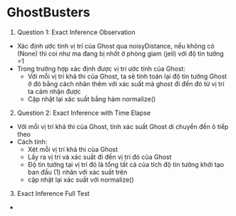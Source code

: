 # GhostBusters

1. Question 1: Exact Inference Observation
- Xác định ước tính vị trí của Ghost qua noisyDistance, nếu không có (None) thì coi như ma đang bị nhốt ở phòng giam (jeil) với độ tin tưởng =1
- Trong trường hợp xác định được vị trí ước tính của Ghost:
  + Với mỗi vị trí khả thi của Ghost, ta sẽ tính toán lại độ tin tưởng Ghost ở đó bằng cách nhân thêm với xác suất mà ghost đi đến đó từ vị trí ta cảm nhận được
  + Cập nhật lại xác suất bằng hàm normalize()

  
2. Question 2: Exact Inference with Time Elapse
- Với mỗi vị trí khả thi của Ghost, tính xác suất Ghost di chuyển đến ô tiếp theo
- Cách tính:
  + Xét mỗi vị trí khả thi của Ghost
  + Lấy ra vị trí và xác suất đi đến vị trí đó của Ghost
  + Độ tin tưởng tại vị trí đó là tổng tất cả của tích độ tin tưởng khởi tạo ban đầu (1) nhân với xác suất trên
  + cập nhật lại xác suất với normalize()
3. Exact Inference Full Test
- 
